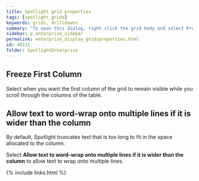 ```yaml
---
title: Spotlight grid properties
tags: [spotlight_grids]
keywords: grids, drilldowns
summary: "To open this dialog, right click the grid body and select Properties."
sidebar: p_enterprise_sidebar
permalink: enterprise_display_gridsproperties.html
id: 40111
folder: SpotlightEnterprise
---
```



## Freeze First Column

Select when you want the first column of the grid to remain visible while you scroll through the columns of the table.

## Allow text to word-wrap onto multiple lines if it is wider than the column

By default, Spotlight truncates text that is too long to fit in the space allocated to the column.

Select **Allow text to word-wrap onto multiple lines if it is wider than the column** to allow text to wrap onto multiple lines.


{% include links.html %}
